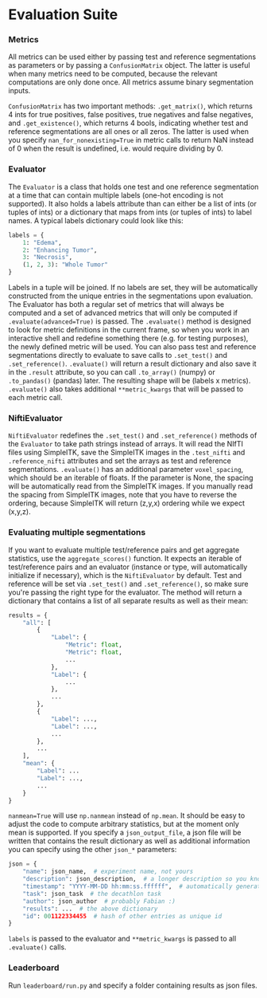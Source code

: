 # Evaluation Suite

### Metrics

All metrics can be used either by passing test and reference segmentations as
parameters or by passing a `ConfusionMatrix` object. The latter is useful when many
metrics need to be computed, because the relevant computations are only done once.
All metrics assume binary segmentation inputs.

`ConfusionMatrix` has two important methods: `.get_matrix()`, which returns 4 ints for true positives, false positives, true negatives and false negatives, and
`.get_existence()`, which returns 4 bools, indicating whether test and reference
segmentations are all ones or all zeros. The latter is used when you specify
`nan_for_nonexisting=True` in metric calls to return NaN instead of 0 when the result
is undefined, i.e. would require dividing by 0.

### Evaluator

The `Evaluator` is a class that holds one test and one reference segmentation at a time that can contain multiple labels (one-hot encoding is not supported). It also holds a labels attribute than can either be a list of ints (or tuples of ints) or a dictionary
that maps from ints (or tuples of ints) to label names. A typical labels dictionary
could look like this:

```python
labels = {
    1: "Edema",
    2: "Enhancing Tumor",
    3: "Necrosis",
    (1, 2, 3): "Whole Tumor"
}
```

Labels in a tuple will be joined. If no labels are set, they will be automatically constructed from the unique entries in the segmentations upon evaluation. The Evaluator has both a regular set of metrics
that will always be computed and a set of advanced metrics that will only be computed
if `.evaluate(advanced=True)` is passed. The `.evaluate()` method is designed to
look for metric definitions in the current frame, so when you work in an interactive shell and redefine something there (e.g. for testing purposes), the newly defined metric will be used. You can also pass test and reference segmentations directly to evaluate to save calls to `.set_test()` and `.set_reference()`. `.evaluate()` will return a result dictionary and also save it in the `.result` attribute, so you can call `.to_array()` (numpy) or `.to_pandas()` (pandas) later. The resulting shape will be (labels x metrics). `.evaluate()` also takes additional `**metric_kwargs` that will be passed to each metric call.

### NiftiEvaluator

`NiftiEvaluator` redefines the `.set_test()` and `.set_reference()` methods of the `Evaluator` to take path strings instead of arrays. It will read the NIfTI files using SimpleITK, save the SimpleITK images in the `.test_nifti` and `.reference_nifti` attributes and set the arrays as test and reference segmentations. `.evaluate()` has an additional parameter `voxel_spacing`, which should be an iterable of floats. If the parameter is None, the spacing will be automatically read from the SimpleITK images. If you manually read the spacing from SimpleITK images, note that you have to reverse the ordering, because SimpleITK will return (z,y,x) ordering while we expect (x,y,z).

### Evaluating multiple segmentations

If you want to evaluate multiple test/reference pairs and get aggregate statistics, use the `aggregate_scores()` function. It expects an iterable of test/reference pairs and an evaluator (instance or type, will automatically initialize if necessary), which is the `NiftiEvaluator` by default. Test and reference will be set via `.set_test()` and `.set_reference()`, so make sure you're passing the right type for the evaluator. The method will return a dictionary that contains a list of all separate results as well as their mean:

```python
results = {
    "all": [
        {
            "Label": {
                "Metric": float,
                "Metric": float,
                ...
            },
            "Label": {
                ...
            },
            ...
        },
        {
            "Label": ...,
            "Label": ...,
            ...
        },
        ...
    ],
    "mean": {
        "Label": ...
        "Label": ...,
        ...
    }
}
```

`nanmean=True` will use `np.nanmean` instead of `np.mean`. It should be easy to adjust the code to compute arbitrary statistics, but at the moment only mean is supported. If you specify a `json_output_file`, a json file will be written that contains the result dictionary as well as additional information you can specify using the other `json_*` parameters:

```python
json = {
    "name": json_name,  # experiment name, not yours
    "description": json_description,  # a longer description so you know what you did
    "timestamp": "YYYY-MM-DD hh:mm:ss.ffffff",  # automatically generated
    "task": json_task  # the decathlon task
    "author": json_author  # probably Fabian :)
    "results": ...  # the above dictionary
    "id": 001122334455  # hash of other entries as unique id
}
```

`labels` is passed to the evaluator and `**metric_kwargs` is passed to all `.evaluate()` calls.

### Leaderboard

Run `leaderboard/run.py` and specify a folder containing results as json files.
